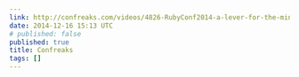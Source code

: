 ```yaml
---
link: http://confreaks.com/videos/4826-RubyConf2014-a-lever-for-the-mind
date: 2014-12-16 15:13 UTC
# published: false
published: true
title: Confreaks
tags: []
---
```



